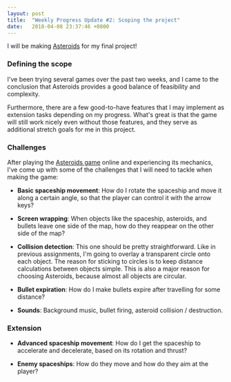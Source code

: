 ```yaml
---
layout: post
title:  "Weekly Progress Update #2: Scoping the project"
date:   2018-04-08 23:37:46 +0800
---
```

I will be making [Asteroids][asteroids] for my final project!

### Defining the scope

I've been trying several games over the past two weeks, and I came to the conclusion that Asteroids provides a good balance of feasibility and complexity.

Furthermore, there are a few good-to-have features that I may implement as extension tasks depending on my progress. What's great is that the game will still work nicely even without those features, and they serve as additional stretch goals for me in this project.

### Challenges

After playing the [Asteroids game][game] online and experiencing its mechanics, I've come up with some of the challenges that I will need to tackle when making the game:

- **Basic spaceship movement**: How do I rotate the spaceship and move it along a certain angle, so that the player can control it with the arrow keys?

- **Screen wrapping**: When objects like the spaceship, asteroids, and bullets leave one side of the map, how do they reappear on the other side of the map?

- **Collision detection**: This one should be pretty straightforward. Like in previous assignments, I'm going to overlay a transparent circle onto each object. The reason for sticking to circles is to keep distance calculations between objects simple. This is also a major reason for choosing Asteroids, because almost all objects are circular.

- **Bullet expiration**: How do I make bullets expire after travelling for some distance?

- **Sounds**: Background music, bullet firing, asteroid collision / destruction.

### Extension

- **Advanced spaceship movement**: How do I get the spaceship to accelerate and decelerate, based on its rotation and thrust?

- **Enemy spaceships**: How do they move and how do they aim at the player?


[asteroids]: https://en.wikipedia.org/wiki/Asteroids_(video_game)
[game]: http://www.freeasteroids.org/
